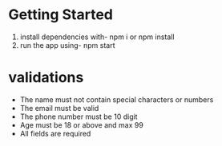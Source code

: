 # Getting Started 
1. install dependencies with- npm i or npm install
2. run the app using- npm start

# validations
* The name must not contain special characters or numbers
* The email must be valid
* The phone number must be 10 digit
* Age must be 18 or above and max 99
* All fields are required